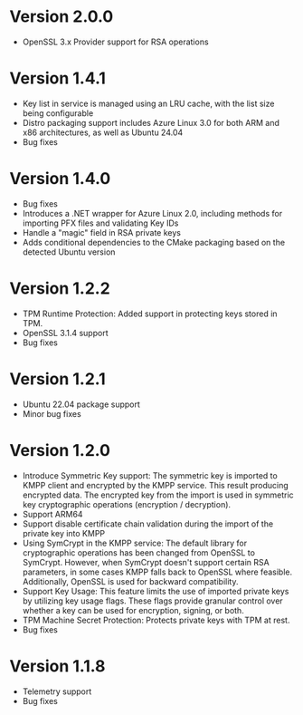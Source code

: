 # Version 2.0.0

- OpenSSL 3.x Provider support for RSA operations

# Version 1.4.1

- Key list in service is managed using an LRU cache, with the list size being configurable 
- Distro packaging support includes Azure Linux 3.0 for both ARM and x86 architectures, as well as Ubuntu 24.04 
- Bug fixes

# Version 1.4.0

- Bug fixes
- Introduces a .NET wrapper for Azure Linux 2.0, including methods for importing PFX files and validating Key IDs
- Handle a "magic" field in RSA private keys
- Adds conditional dependencies to the CMake packaging based on the detected Ubuntu version

# Version 1.2.2
- TPM Runtime Protection: Added support in protecting keys stored in TPM.
- OpenSSL 3.1.4 support
- Bug fixes

# Version 1.2.1

- Ubuntu 22.04 package support
- Minor bug fixes

# Version 1.2.0

- Introduce Symmetric Key support: The symmetric key is imported to KMPP client and encrypted by the KMPP service. This result producing encrypted data. The encrypted key from the import is used in symmetric key cryptographic operations (encryption / decryption).
- Support ARM64
- Support disable certificate chain validation during the import of the private key into KMPP
- Using SymCrypt in the KMPP service: The default library for cryptographic operations has been changed from OpenSSL to SymCrypt. However, when SymCrypt doesn't support certain RSA parameters, in some cases KMPP falls back to OpenSSL where feasible. Additionally, OpenSSL is used for backward compatibility.
- Support Key Usage: This feature limits the use of imported private keys by utilizing key usage flags. These flags provide granular control over whether a key can be used for encryption, signing, or both.
- TPM Machine Secret Protection: Protects private keys with TPM at rest. 
- Bug fixes

# Version 1.1.8

- Telemetry support
- Bug fixes
